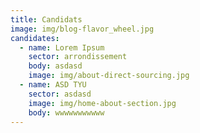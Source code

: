 ```yaml
---
title: Candidats
image: img/blog-flavor_wheel.jpg
candidates:
  - name: Lorem Ipsum
    sector: arrondissement
    body: asdasd
    image: img/about-direct-sourcing.jpg
  - name: ASD TYU
    sector: asdasd
    image: img/home-about-section.jpg
    body: wwwwwwwwwww
---
```

